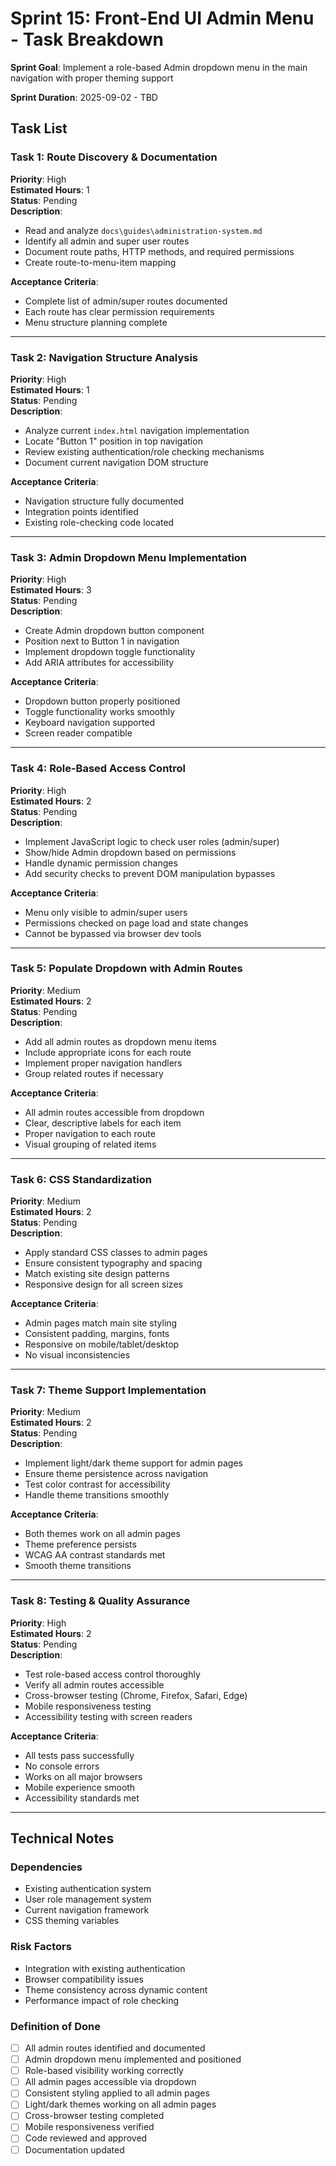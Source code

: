 # Sprint 15: Front-End UI Admin Menu - Task Breakdown

**Sprint Goal**: Implement a role-based Admin dropdown menu in the main navigation with proper theming support

**Sprint Duration**: 2025-09-02 - TBD

## Task List

### Task 1: Route Discovery & Documentation
**Priority**: High  
**Estimated Hours**: 1  
**Status**: Pending  
**Description**: 
- Read and analyze `docs\guides\administration-system.md`
- Identify all admin and super user routes
- Document route paths, HTTP methods, and required permissions
- Create route-to-menu-item mapping

**Acceptance Criteria**:
- Complete list of admin/super routes documented
- Each route has clear permission requirements
- Menu structure planning complete

---

### Task 2: Navigation Structure Analysis
**Priority**: High  
**Estimated Hours**: 1  
**Status**: Pending  
**Description**:
- Analyze current `index.html` navigation implementation
- Locate "Button 1" position in top navigation
- Review existing authentication/role checking mechanisms
- Document current navigation DOM structure

**Acceptance Criteria**:
- Navigation structure fully documented
- Integration points identified
- Existing role-checking code located

---

### Task 3: Admin Dropdown Menu Implementation
**Priority**: High  
**Estimated Hours**: 3  
**Status**: Pending  
**Description**:
- Create Admin dropdown button component
- Position next to Button 1 in navigation
- Implement dropdown toggle functionality
- Add ARIA attributes for accessibility

**Acceptance Criteria**:
- Dropdown button properly positioned
- Toggle functionality works smoothly
- Keyboard navigation supported
- Screen reader compatible

---

### Task 4: Role-Based Access Control
**Priority**: High  
**Estimated Hours**: 2  
**Status**: Pending  
**Description**:
- Implement JavaScript logic to check user roles (admin/super)
- Show/hide Admin dropdown based on permissions
- Handle dynamic permission changes
- Add security checks to prevent DOM manipulation bypasses

**Acceptance Criteria**:
- Menu only visible to admin/super users
- Permissions checked on page load and state changes
- Cannot be bypassed via browser dev tools

---

### Task 5: Populate Dropdown with Admin Routes
**Priority**: Medium  
**Estimated Hours**: 2  
**Status**: Pending  
**Description**:
- Add all admin routes as dropdown menu items
- Include appropriate icons for each route
- Implement proper navigation handlers
- Group related routes if necessary

**Acceptance Criteria**:
- All admin routes accessible from dropdown
- Clear, descriptive labels for each item
- Proper navigation to each route
- Visual grouping of related items

---

### Task 6: CSS Standardization
**Priority**: Medium  
**Estimated Hours**: 2  
**Status**: Pending  
**Description**:
- Apply standard CSS classes to admin pages
- Ensure consistent typography and spacing
- Match existing site design patterns
- Responsive design for all screen sizes

**Acceptance Criteria**:
- Admin pages match main site styling
- Consistent padding, margins, fonts
- Responsive on mobile/tablet/desktop
- No visual inconsistencies

---

### Task 7: Theme Support Implementation
**Priority**: Medium  
**Estimated Hours**: 2  
**Status**: Pending  
**Description**:
- Implement light/dark theme support for admin pages
- Ensure theme persistence across navigation
- Test color contrast for accessibility
- Handle theme transitions smoothly

**Acceptance Criteria**:
- Both themes work on all admin pages
- Theme preference persists
- WCAG AA contrast standards met
- Smooth theme transitions

---

### Task 8: Testing & Quality Assurance
**Priority**: High  
**Estimated Hours**: 2  
**Status**: Pending  
**Description**:
- Test role-based access control thoroughly
- Verify all admin routes accessible
- Cross-browser testing (Chrome, Firefox, Safari, Edge)
- Mobile responsiveness testing
- Accessibility testing with screen readers

**Acceptance Criteria**:
- All tests pass successfully
- No console errors
- Works on all major browsers
- Mobile experience smooth
- Accessibility standards met

---

## Technical Notes

### Dependencies
- Existing authentication system
- User role management system
- Current navigation framework
- CSS theming variables

### Risk Factors
- Integration with existing authentication
- Browser compatibility issues
- Theme consistency across dynamic content
- Performance impact of role checking

### Definition of Done
- [ ] All admin routes identified and documented
- [ ] Admin dropdown menu implemented and positioned
- [ ] Role-based visibility working correctly
- [ ] All admin pages accessible via dropdown
- [ ] Consistent styling applied to all admin pages
- [ ] Light/dark themes working on all admin pages
- [ ] Cross-browser testing completed
- [ ] Mobile responsiveness verified
- [ ] Code reviewed and approved
- [ ] Documentation updated